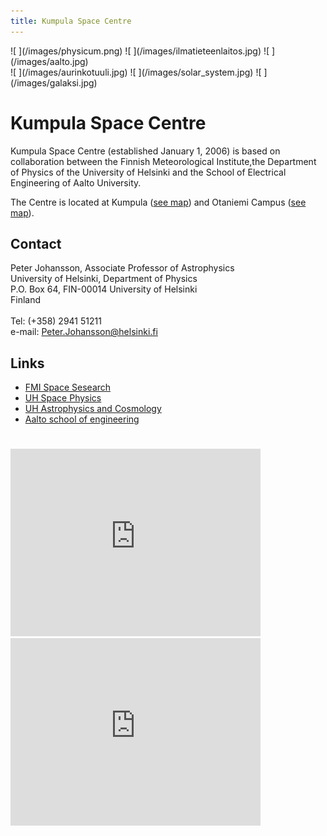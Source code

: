 ```yaml
---
title: Kumpula Space Centre
---
```


<div class="three-images left">
![&nbsp;](/images/physicum.png)
![&nbsp;](/images/ilmatieteenlaitos.jpg)
![&nbsp;](/images/aalto.jpg)
</div>

<div class="three-images right">
![&nbsp;](/images/aurinkotuuli.jpg)
![&nbsp;](/images/solar_system.jpg)
![&nbsp;](/images/galaksi.jpg)
</div>

# Kumpula Space Centre

Kumpula Space Centre (established January 1, 2006) is based on collaboration
between the Finnish Meteorological Institute,the Department of Physics of the
University of Helsinki and the School of Electrical Engineering of Aalto
University.

The Centre is located at
Kumpula ([see map](https://www.google.fi/maps/place/Physicum,+00560+Helsinki/))
and Otaniemi Campus ([see map](https://www.google.fi/maps/place/Aalto+University)).

## Contact

Peter Johansson, Associate Professor of Astrophysics<br/>
University of Helsinki, Department of Physics<br/>
P.O. Box 64, FIN-00014 University of Helsinki<br/>
Finland<br/>
<br/>
Tel: (+358) 2941 51211<br/>
e-mail: <Peter.Johansson@helsinki.fi>

## Links
   
- [FMI Space Sesearch](http://space.fmi.fi)
- [UH Space Physics](http://theory.physics.helsinki.fi/~space)
- [UH Astrophysics and Cosmology](http://www.physics.helsinki.fi/tutkimus/afo)
- [Aalto school of engineering](http://eng.aalto.fi/en)

#

<iframe src="https://www.google.com/maps/embed?pb=!1m14!1m8!1m3!1d1982.5484397722335!2d24.963200599999997!3d60.20475559999999!3m2!1i1024!2i768!4f13.1!3m3!1m2!1s0x4692099f3e9b3871%3A0xdd5d410934b329cf!2sPhysicum%2C+00560+Helsinki!5e0!3m2!1sen!2sfi!4v1413315067602"
   width="400" height="300" frameborder="0" style="border:0"></iframe>

<iframe src="https://www.google.com/maps/embed?pb=!1m18!1m12!1m3!1d3967.3140919038365!2d24.826994964980926!3d60.18640866034065!2m3!1f0!2f0!3f0!3m2!1i1024!2i768!4f13.1!3m3!1m2!1s0x0%3A0x4240e7a8e62add5a!2sAalto+University!5e0!3m2!1sen!2sfi!4v1413315284499"
   width="400" height="300" frameborder="0" style="border:0"></iframe>
